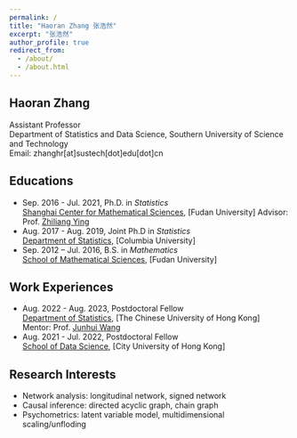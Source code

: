 ```yaml
---
permalink: /
title: "Haoran Zhang 张浩然"
excerpt: "张浩然"
author_profile: true
redirect_from: 
  - /about/
  - /about.html
---
```


## Haoran Zhang
Assistant Professor  
Department of Statistics and Data Science, Southern University of Science and Technology  
Email: zhanghr[at]sustech[dot]edu[dot]cn  


## Educations
- Sep. 2016 - Jul. 2021,  Ph.D. in *Statistics*  
[Shanghai Center for Mathematical Sciences](https://scms.fudan.edu.cn/), [Fudan University]
Advisor: Prof. [Zhiliang Ying](http://www.stat.columbia.edu/~zying/)
- Aug. 2017 - Aug. 2019,  Joint Ph.D in *Statistics*  
[Department of Statistics](http://stat.columbia.edu/), [Columbia University]  
- Sep. 2012 – Jul. 2016,  B.S. in *Mathematics*   
[School of Mathematical Sciences](https://math.fudan.edu.cn/), [Fudan University]

## Work Experiences
- Aug. 2022 - Aug. 2023, Postdoctoral Fellow   
[Department of Statistics](https://www.sta.cuhk.edu.hk/), [The Chinese University of Hong Kong]
Mentor: Prof. [Junhui Wang](https://www.sta.cuhk.edu.hk/peoples/jwang/)
- Aug. 2021 - Jul. 2022,  Postdoctoral Fellow  
[School of Data Science](https://www.sdsc.cityu.edu.hk/), [City University of Hong Kong]

## Research Interests
- Network analysis: longitudinal network, signed network
- Causal inference: directed acyclic graph, chain graph
- Psychometrics: latent variable model, multidimensional scaling/unfloding



